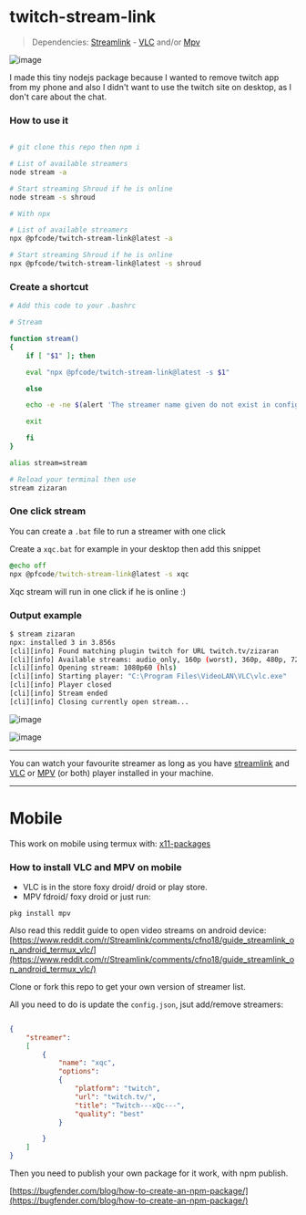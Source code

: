 # twitch-stream-link

> Dependencies: [Streamlink](https://pypi.org/project/streamlink/) - [VLC](https://www.videolan.org/vlc/) and/or [Mpv](https://mpv.io/)

![image](https://db3pap002files.storage.live.com/y4m_7HT5DZVcOtjDDME5--vy0jXt4453FUdNbX6l8pV6NcACcgWMFYyPYfylzc_OSoiFGBN1JxtB-fZ9DuerpGZVKAdElIx6713MXW0t4ZAjlqtbBpDjov_2eUFoYXRC1HiFP8EU7xjSpmWdUKOT2noSElkFkEPESXh5PTFBbuKjGmLuF_oO1p0X3gIv1wJPWzO?width=976&height=679&cropmode=none)

I made this tiny nodejs package because I wanted to remove twitch app from my phone and also I didn't want to use the twitch site on desktop, as I don't care about the chat.

### How to use it

```bash

# git clone this repo then npm i

# List of available streamers
node stream -a

# Start streaming Shroud if he is online
node stream -s shroud

# With npx

# List of available streamers
npx @pfcode/twitch-stream-link@latest -a

# Start streaming Shroud if he is online
npx @pfcode/twitch-stream-link@latest -s shroud
```

### Create a shortcut

```bash
# Add this code to your .bashrc

# Stream

function stream()
{
    if [ "$1" ]; then

    eval "npx @pfcode/twitch-stream-link@latest -s $1"

    else

    echo -e -ne $(alert 'The streamer name given do not exist in config.json. Exit the script...')

    exit

    fi
}

alias stream=stream

# Reload your terminal then use
stream zizaran
```

### One click stream

You can create a ```.bat``` file to run a streamer with one click

Create a ```xqc.bat``` for example in your desktop then add this snippet

```bat
@echo off
npx @pfcode/twitch-stream-link@latest -s xqc
```

Xqc stream will run in one click if he is online :)

### Output example

```bash
$ stream zizaran
npx: installed 3 in 3.856s
[cli][info] Found matching plugin twitch for URL twitch.tv/zizaran
[cli][info] Available streams: audio_only, 160p (worst), 360p, 480p, 720p, 720p60, 1080p60 (best)
[cli][info] Opening stream: 1080p60 (hls)
[cli][info] Starting player: "C:\Program Files\VideoLAN\VLC\vlc.exe"
[cli][info] Player closed
[cli][info] Stream ended
[cli][info] Closing currently open stream...
```

![image](https://db3pap002files.storage.live.com/y4mmfUz4iazbK-wOqXNjT3gvctenmdX65Bkr9JMQR0CP2LR5mDtw-rXYvD5dtSWm6vjBH-9Obryj_9CoYdxq8-8blC3DdXb8QhHD_RCubX9J4HEVrgviU68YkhnZ-mj2HbIF2YODPtC_iTszu0eclagftiGOXzI7u3I3YpyfacIg6P147P1Wml9tFkygYUIo9CI?width=510&height=1013&cropmode=none)

![image](https://db3pap002files.storage.live.com/y4mTKKI-Kks8trisss0JSBUGc5LLBLH18cI-cCfdR6XTSX_utp1a2X2ZQGgVsrIbYqxC0GAY_G2B9UhmMFvwoEaevnuBDtyGQVvyJpTWQ09t8XdB2gKH9TviWAYl8pcon0pLngjfZYqQWC86xM5eSWZNx0UAPOwVBZipMXnAtbzXkWKlVUbgS6idvce1754Yb0T?width=517&height=1009&cropmode=none)

---

You can watch your favourite streamer as long as you have [streamlink](https://streamlink.github.io/) and [VLC](https://www.videolan.org/vlc/) or [MPV](https://mpv.io/) (or both) player installed in your machine.

---

# Mobile

This work on mobile using termux with: [x11-packages](https://github.com/termux/x11-packages)

### How to install VLC and MPV on mobile

- VLC is in the store foxy droid/ droid or play store.
- MPV fdroid/ foxy droid or just run:

```pkg install mpv```

Also read this reddit guide to open video streams on android device:
[https://www.reddit.com/r/Streamlink/comments/cfno18/guide_streamlink_on_android_termux_vlc/](https://www.reddit.com/r/Streamlink/comments/cfno18/guide_streamlink_on_android_termux_vlc/)

Clone or fork this repo to get your own version of streamer list.

All you need to do is update the ```config.json```, jsut add/remove streamers:

```json

{
    "streamer":
    [
        {
            "name": "xqc",
            "options":
            {
                "platform": "twitch",
                "url": "twitch.tv/",
                "title": "Twitch---xQc---",
                "quality": "best"
            }

        }
    ]
}

```

Then you need to publish your own package for it work, with npm publish.

[https://bugfender.com/blog/how-to-create-an-npm-package/](https://bugfender.com/blog/how-to-create-an-npm-package/)
